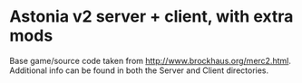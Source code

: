 # Astonia v2 server + client, with extra mods
Base game/source code taken from http://www.brockhaus.org/merc2.html. Additional info can be found in both the Server and Client directories.